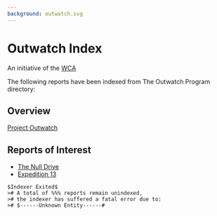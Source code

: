 ```yaml
---
background: outwatch.svg
---
```


# Outwatch Index

An initiative of the [WCA](wca_overview.md)

The following reports have been indexed from The Outwatch Program directory:

## Overview

[Project Outwatch](wrc_projectoutwatch_overview)

## Reports of Interest

- [The Null Drive](null_drive_overview.md)
- [Expedition 13](wca_expedition13_overview.md)

```cli
$Indexer Exited$
># A total of %%% reports remain unindexed,
># the indexer has suffered a fatal error due to:
># $------Unknown Entity------#
```
